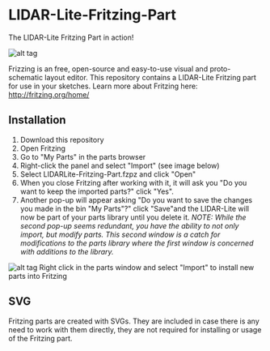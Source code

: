 LIDAR-Lite-Fritzing-Part
========================

The LIDAR-Lite Fritzing Part in action!

![alt tag](http://pulsedlight3d.com/pl3d/wp-content/uploads/2014/10/LIDAR-Lite-Fritzing-Part-Screenshot.png)

Frizzing is an free, open-source and easy-to-use visual and proto-schematic layout editor. This repository contains a LIDAR-Lite Fritzing part for use in your sketches. Learn more about Fritzing here: http://fritzing.org/home/


## Installation

1. Download this repository
2. Open Fritzing
3. Go to "My Parts" in the parts browser
4. Right-click the panel and select "Import" (see image below) 
5. Select LIDARLite-Fritzing-Part.fzpz and click "Open"
6. When you close Fritzing after working with it, it will ask you "Do you want to keep the imported parts?" click "Yes". 
7. Another pop-up will appear asking "Do you want to save the changes you made in the bin "My Parts"?" click "Save"and the LIDAR-Lite will now be part of your parts library until you delete it. _NOTE: While the second pop-up seems redundant, you have the ability to not only import, but modify parts. This second window is a catch for modifications to the parts library where the first window is concerned with additions to the library._


![alt tag](http://pulsedlight3d.com/pl3d/wp-content/uploads/2014/10/Install-Fritzing-Part.png)
Right click in the parts window and select "Import" to install new parts into Fritzing

## SVG

Fritzing parts are created with SVGs. They are included in case there is any need to work with them directly, they are not required for installing or usage of the Fritzing part. 
